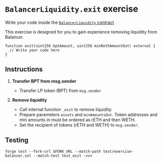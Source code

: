 # `BalancerLiquidity.exit` exercise

Write your code inside the [`BalancerLiquidity` contract](../src/exercises/BalancerLiquidity.sol)

This exercise is designed for you to gain experience removing liquidity from Balancer.

```solidity
function exit(uint256 bptAmount, uint256 minRethAmountOut) external {
  // Write your code here
}
```

## Instructions

1. **Transfer BPT from msg.sender**

   - Transfer LP token (BPT) from `msg.sender`

2. **Remove liquidity**

   - Call internal function `_exit` to remove liquidity.
   - Prepare parameters `assets` and `minAmountsOut`. Token addresses and min amounts in must be ordered as rETH and then WETH.
   - Set the recipient of tokens (rETH and WETH) to `msg.sender`.

## Testing

```shell
forge test --fork-url $FORK_URL --match-path test/exercise-balancer.sol --match-test test_exit -vvv
```

